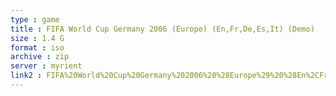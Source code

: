 ```yaml
---
type : game
title : FIFA World Cup Germany 2006 (Europe) (En,Fr,De,Es,It) (Demo)
size : 1.4 G
format : iso
archive : zip
server : myrient
link2 : FIFA%20World%20Cup%20Germany%202006%20%28Europe%29%20%28En%2CFr%2CDe%2CEs%2CIt%29%20%28Demo%29
---
```

